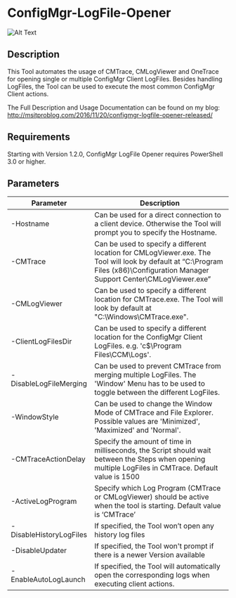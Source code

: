 # ConfigMgr-LogFile-Opener
![Alt Text](https://msitproblog.com/wp-content/uploads/2020/04/configmgr_logfile_opener_2.1.2_part1.png)

## Description
This Tool automates the usage of CMTrace, CMLogViewer and OneTrace for opening single or multiple ConfigMgr Client LogFiles. Besides handling LogFiles, the Tool can be used to execute the most common ConfigMgr Client actions.

The Full Description and Usage Documentation can be found on my blog: http://msitproblog.com/2016/11/20/configmgr-logfile-opener-released/

## Requirements
Starting with Version 1.2.0, ConfigMgr LogFile Opener requires PowerShell 3.0 or higher.

## Parameters
Parameter | Description
------------ | -------------
-Hostname |  Can be used for a direct connection to a client device. Otherwise the Tool will prompt you to specify the Hostname.
-CMTrace |  Can be used to specify a different location for CMLogViewer.exe. The Tool will look by default at “C:\Program Files (x86)\Configuration Manager Support Center\CMLogViewer.exe”
-CMLogViewer |  Can be used to specify a different location for CMTrace.exe. The Tool will look by default at "C:\Windows\CMTrace.exe".
-ClientLogFilesDir |  Can be used to specify a different location for the ConfigMgr Client LogFiles. e.g. 'c$\Program Files\CCM\Logs'.
-DisableLogFileMerging |  Can be used to prevent CMTrace from merging multiple LogFiles. The 'Window' Menu has to be used to toggle between the different LogFiles.
-WindowStyle |  Can be used to change the Window Mode of CMTrace and File Explorer. Possible values are 'Minimized', 'Maximized' and 'Normal'.
-CMTraceActionDelay |  Specify the amount of time in milliseconds, the Script should wait between the Steps when opening multiple LogFiles in CMTrace. Default value is 1500
-ActiveLogProgram |  Specify which Log Program (CMTrace or CMLogViewer) should be active when the tool is starting. Default value is ‘CMTrace’
-DisableHistoryLogFiles |  If specified, the Tool won’t open any history log files
-DisableUpdater |  If specified, the Tool won't prompt if there is a newer Version available
-EnableAutoLogLaunch |  If specified, the Tool will automatically open the corresponding logs when executing client actions.

